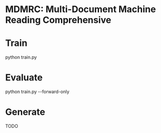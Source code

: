 
# MDMRC: Multi-Document Machine Reading Comprehensive

# Train
python train.py

# Evaluate
python train.py --forward-only

# Generate
TODO

